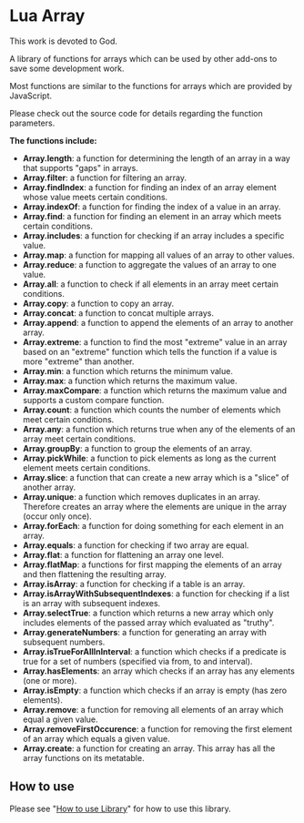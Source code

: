 # Lua Array

This work is devoted to God.

A library of functions for arrays which can be used by other add-ons to save some development work.

Most functions are similar to the functions for arrays which are provided by JavaScript.

Please check out the source code for details regarding the function parameters.

**The functions include:**

* **Array.length**: a function for determining the length of an array in a way that supports "gaps" in arrays.
* **Array.filter**: a function for filtering an array.
* **Array.findIndex**: a function for finding an index of an array element whose value meets certain conditions.
* **Array.indexOf**: a function for finding the index of a value in an array.
* **Array.find**: a function for finding an element in an array which meets certain conditions.
* **Array.includes**: a function for checking if an array includes a specific value.
* **Array.map**: a function for mapping all values of an array to other values.
* **Array.reduce**: a function to aggregate the values of an array to one value.
* **Array.all**: a function to check if all elements in an array meet certain conditions.
* **Array.copy**: a function to copy an array.
* **Array.concat**: a function to concat multiple arrays.
* **Array.append**: a function to append the elements of an array to another array.
* **Array.extreme**: a function to find the most "extreme" value in an array based on an "extreme" function which tells the function if a value is more "extreme" than another.
* **Array.min**: a function which returns the minimum value.
* **Array.max**: a function which returns the maximum value.
* **Array.maxCompare**: a function which returns the maximum value and supports a custom compare function.
* **Array.count**: a function which counts the number of elements which meet certain conditions.
* **Array.any**: a function which returns true when any of the elements of an array meet certain conditions.
* **Array.groupBy**: a function to group the elements of an array.
* **Array.pickWhile**: a function to pick elements as long as the current element meets certain conditions.
* **Array.slice**: a function that can create a new array which is a "slice" of another array.
* **Array.unique**: a function which removes duplicates in an array. Therefore creates an array where the elements are unique in the array (occur only once).
* **Array.forEach**: a function for doing something for each element in an array.
* **Array.equals**: a function for checking if two array are equal.
* **Array.flat**: a function for flattening an array one level.
* **Array.flatMap**: a functions for first mapping the elements of an array and then flattening the resulting array.
* **Array.isArray**: a function for checking if a table is an array.
* **Array.isArrayWithSubsequentIndexes**: a function for checking if a list is an array with subsequent indexes.
* **Array.selectTrue**: a function which returns a new array which only includes elements of the passed array which evaluated as "truthy".
* **Array.generateNumbers**: a function for generating an array with subsequent numbers.
* **Array.isTrueForAllInInterval**: a function which checks if a predicate is true for a set of numbers (specified via from, to and interval).
* **Array.hasElements**: an array which checks if an array has any elements (one or more).
* **Array.isEmpty**: a function which checks if an array is empty (has zero elements).
* **Array.remove**: a function for removing all elements of an array which equal a given value.
* **Array.removeFirstOccurence**: a function for removing the first element of an array which equals a given value.
* **Array.create**: a function for creating an array. This array has all the array functions on its metatable.

## How to use

Please see "[How to use Library](https://github.com/SanjoSolutions/LuaLibrary#how-to-use)" for how to use this library.
